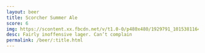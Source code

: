 ```yaml
---
layout: beer
title: Scorcher Summer Ale
score: 6
img: https://scontent.xx.fbcdn.net/v/t1.0-0/p480x480/1929791_10153811640558745_2017001779885811496_n.jpg?oh=3af93318a01f4a1f7a7cf5e44eaad335&oe=58D63C01
desc: Fairly inoffensive lager. Can’t complain
permalink: /beer/:title.html
---
```

